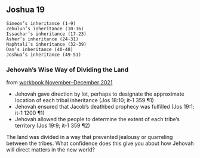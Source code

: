 ## Joshua 19

```
Simeon’s inheritance (1-9)
Zebulun’s inheritance (10-16)
Issachar’s inheritance (17-23)
Asher’s inheritance (24-31)
Naphtali’s inheritance (32-39)
Dan’s inheritance (40-48)
Joshua’s inheritance (49-51)
```

### Jehovah’s Wise Way of Dividing the Land

from [workbook November–December 2021](https://www.jw.org/en/library/jw-meeting-workbook/november-december-2021-mwb/Life-and-Ministry-Meeting-Schedule-for-November-1-7-2021/Jehovahs-Wise-Way-of-Dividing-the-Land/)

- Jehovah gave direction by lot, perhaps to designate the approximate location of each tribal inheritance (Jos 18:10; it-1 359 ¶1)
- Jehovah ensured that Jacob’s deathbed prophecy was fulfilled (Jos 19:1; it-1 1200 ¶1)
- Jehovah allowed the people to determine the extent of each tribe’s territory (Jos 19:9; it-1 359 ¶2)

The land was divided in a way that prevented jealousy or quarreling between the tribes. What confidence does this give you about how Jehovah will direct matters in the new world?
